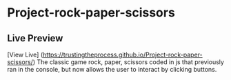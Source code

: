 # Project-rock-paper-scissors

## Live Preview 
[View Live] (https://trustingtheprocess.github.io/Project-rock-paper-scissors/)
The classic game rock, paper, scissors coded in js that previously ran in the console, but now allows the user to interact by clicking buttons.

